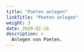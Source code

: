 ```yaml
---
title: "Poeten anlegen"
linkTitle: "Poeten anlegen"
weight: 3
date: 2020-02-16
description: >
  Anlegen von Poeten.
---
```


